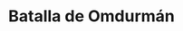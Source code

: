 ﻿---
title: "Batalla de Omdurmán"
permalink: periodes_514.html
layout: periode
dataInici: 1898-07-02
sidebar: periodes
pares:
  - 513:
    title: "Guerra Mahdista"
    dataInici: "(1881)"
    dataFi: "(1899)"

fills:
jocsPrincipals:
  - title: "Remember Gordon! The Battle of Omdurman"
    bggId: 7931
    dataInici: 
    dataFi: 

jocsEscenaris:
jocsEpoca:
  - title: "Soldiers of the Queen"
    bggId: 6009
    escenari: "Omdurman"

jocsEpocaEscenaris:
---
